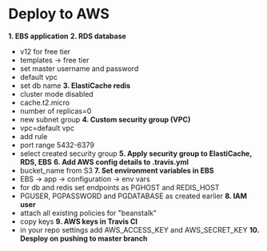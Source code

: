# Deploy to AWS
**1. EBS application**
**2. RDS database**
  - v12 for free tier
  - templates -> free tier
  - set master username and password
  - default vpc
  - set db name
**3. ElastiCache redis**
  - cluster mode disabled
  - cache.t2.micro
  - number of replicas=0
  - new subnet group
**4. Custom security group (VPC)**
  - vpc=default vpc
  - add rule
  - port range 5432-6379
  - select created security group
**5. Apply security group to ElastiCache, RDS, EBS**
**6. Add AWS config details to .travis.yml**
  - bucket_name from S3
**7. Set environment variables in EBS**
  - EBS -> app -> configuration -> env vars
  - for db and redis set endpoints as PGHOST and REDIS_HOST
  - PGUSER, PGPASSWORD and PGDATABASE as created earlier
**8. IAM user**
  - attach all existing policies for "beanstalk"
  - copy keys
**9. AWS keys in Travis CI**
  - in your repo settings add AWS_ACCESS_KEY and AWS_SECRET_KEY
**10. Desploy on pushing to master branch**
